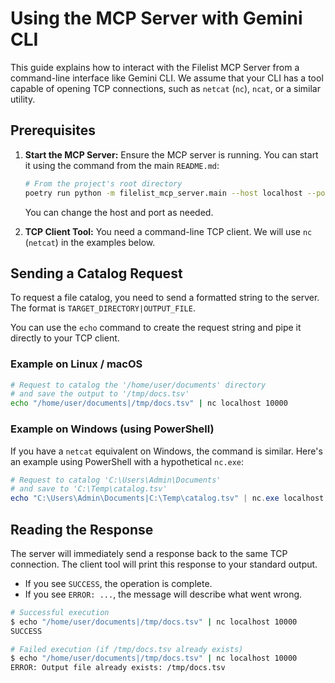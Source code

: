 # Using the MCP Server with Gemini CLI

This guide explains how to interact with the Filelist MCP Server from a command-line interface like Gemini CLI. We assume that your CLI has a tool capable of opening TCP connections, such as `netcat` (`nc`), `ncat`, or a similar utility.

## Prerequisites

1.  **Start the MCP Server:** Ensure the MCP server is running. You can start it using the command from the main `README.md`:
    ```sh
    # From the project's root directory
    poetry run python -m filelist_mcp_server.main --host localhost --port 10000
    ```
    You can change the host and port as needed.

2.  **TCP Client Tool:** You need a command-line TCP client. We will use `nc` (`netcat`) in the examples below.

## Sending a Catalog Request

To request a file catalog, you need to send a formatted string to the server. The format is `TARGET_DIRECTORY|OUTPUT_FILE`.

You can use the `echo` command to create the request string and pipe it directly to your TCP client.

### Example on Linux / macOS

```sh
# Request to catalog the '/home/user/documents' directory
# and save the output to '/tmp/docs.tsv'
echo "/home/user/documents|/tmp/docs.tsv" | nc localhost 10000
```

### Example on Windows (using PowerShell)

If you have a `netcat` equivalent on Windows, the command is similar. Here's an example using PowerShell with a hypothetical `nc.exe`:

```powershell
# Request to catalog 'C:\Users\Admin\Documents'
# and save to 'C:\Temp\catalog.tsv'
echo "C:\Users\Admin\Documents|C:\Temp\catalog.tsv" | nc.exe localhost 10000
```

## Reading the Response

The server will immediately send a response back to the same TCP connection. The client tool will print this response to your standard output.

-   If you see `SUCCESS`, the operation is complete.
-   If you see `ERROR: ...`, the message will describe what went wrong.

```sh
# Successful execution
$ echo "/home/user/documents|/tmp/docs.tsv" | nc localhost 10000
SUCCESS

# Failed execution (if /tmp/docs.tsv already exists)
$ echo "/home/user/documents|/tmp/docs.tsv" | nc localhost 10000
ERROR: Output file already exists: /tmp/docs.tsv
```
